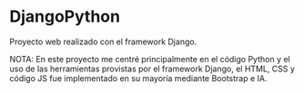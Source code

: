 # DjangoPython
Proyecto web realizado con el framework Django.

NOTA: En este proyecto me centré principalmente en el código Python y el uso de las herramientas provistas por el framework Django, el HTML, CSS y código JS fue implementado en su mayoría mediante Bootstrap e IA.
